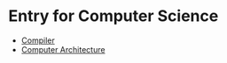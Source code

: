 # Entry for Computer Science

* [Compiler](compiler/compiler_entry.md)
* [Computer Architecture](ca/ca_entry.md)
